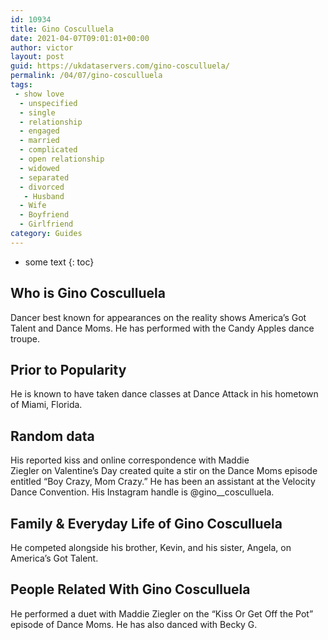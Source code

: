 ```yaml
---
id: 10934
title: Gino Cosculluela
date: 2021-04-07T09:01:01+00:00
author: victor
layout: post
guid: https://ukdataservers.com/gino-cosculluela/
permalink: /04/07/gino-cosculluela
tags:
 - show love
  - unspecified
  - single
  - relationship
  - engaged
  - married
  - complicated
  - open relationship
  - widowed
  - separated
  - divorced
   - Husband
  - Wife
  - Boyfriend
  - Girlfriend
category: Guides
---
```


* some text
{: toc}


## Who is Gino Cosculluela



Dancer best known for appearances on the reality shows America&#8217;s Got Talent and Dance Moms. He has performed with the Candy Apples dance troupe.

                
                
                
## Prior to Popularity



He is known to have taken dance classes at Dance Attack in his hometown of Miami, Florida. 

                
                
                
## Random data



His reported kiss and online correspondence with Maddie Ziegler on Valentine&#8217;s Day created quite a stir on the Dance Moms episode entitled &#8220;Boy Crazy, Mom Crazy.&#8221; He has been an assistant at the Velocity Dance Convention. His Instagram handle is @gino__cosculluela.

                
                
                
## Family & Everyday Life of Gino Cosculluela



He competed alongside his brother, Kevin, and his sister, Angela, on America&#8217;s Got Talent.

                
                
                
## People Related With Gino Cosculluela



He performed a duet with Maddie Ziegler on the &#8220;Kiss Or Get Off the Pot&#8221; episode of Dance Moms. He has also danced with Becky G.

                
              
            
          
          
          